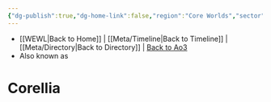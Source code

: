 ```yaml
---
{"dg-publish":true,"dg-home-link":false,"region":"Core Worlds","sector":"Corellia","system":"Corellia","grid":"M-11","tags":["map","core","corellia","unfinished","planet"],"permalink":"/navigational/corellia/","dgHomeLink":false,"dgPassFrontmatter":true}
---
```


- [[WEWL\|Back to Home]] | [[Meta/Timeline\|Back to Timeline]] | [[Meta/Directory\|Back to Directory]] | [Back to Ao3](https://archiveofourown.org/works/19334440/chapters/45992584)
- Also known as

# Corellia

